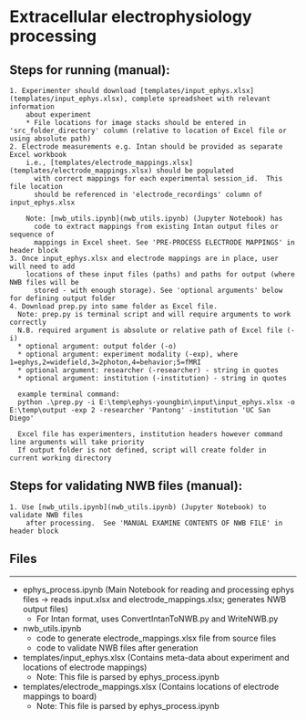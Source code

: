 # **Extracellular electrophysiology processing**

## Steps for running (manual):

    1. Experimenter should download [templates/input_ephys.xlsx](templates/input_ephys.xlsx), complete spreadsheet with relevant information 
        about experiment
        * File locations for image stacks should be entered in 'src_folder_directory' column (relative to location of Excel file or using absolute path)
    2. Electrode measurements e.g. Intan should be provided as separate Excel workbook
        i.e., [templates/electrode_mappings.xlsx](templates/electrode_mappings.xlsx) should be populated 
          with correct mappings for each experimental session_id.  This file location 
          should be referenced in 'electrode_recordings' column of input_ephys.xlsx

        Note: [nwb_utils.ipynb](nwb_utils.ipynb) (Jupyter Notebook) has
          code to extract mappings from existing Intan output files or sequence of 
          mappings in Excel sheet. See 'PRE-PROCESS ELECTRODE MAPPINGS' in header block
    3. Once input_ephys.xlsx and electrode mappings are in place, user will need to add 
        locations of these input files (paths) and paths for output (where NWB files will be
          stored - with enough storage). See 'optional arguments' below for defining output folder 
    4. Download prep.py into same folder as Excel file.
      Note: prep.py is terminal script and will require arguments to work correctly
      N.B. required argument is absolute or relative path of Excel file (-i)
      * optional argument: output folder (-o)
      * optional argument: experiment modality (-exp), where 1=ephys,2=widefield,3=2photon,4=behavior;5=fMRI
      * optional argument: researcher (-researcher) - string in quotes
      * optional argument: institution (-institution) - string in quotes
      
      example terminal command: 
      python .\prep.py -i E:\temp\ephys-youngbin\input\input_ephys.xlsx -o E:\temp\output -exp 2 -researcher 'Pantong' -institution 'UC San Diego'

      Excel file has experimenters, institution headers however command line arguments will take priority
      If output folder is not defined, script will create folder in current working directory

## Steps for validating NWB files (manual):

    1. Use [nwb_utils.ipynb](nwb_utils.ipynb) (Jupyter Notebook) to validate NWB files
        after processing.  See 'MANUAL EXAMINE CONTENTS OF NWB FILE' in header block

## Files

---

- ephys_process.ipynb (Main Notebook for reading and processing ephys files -> reads input.xlsx and electrode_mappings.xlsx; generates NWB output files)
    - For Intan format, uses ConvertIntanToNWB.py and WriteNWB.py
- nwb_utils.ipynb 
    - code to generate electrode_mappings.xlsx file from source files
    - code to validate NWB files after generation
- templates/input_ephys.xlsx (Contains meta-data about experiment and locations of electrode mappings)
  * Note: This file is parsed by ephys_process.ipynb
- templates/electrode_mappings.xlsx (Contains locations of electrode mappings to board)
  * Note: This file is parsed by ephys_process.ipynb